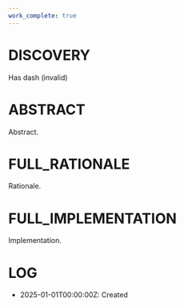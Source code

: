 ```yaml
---
work_complete: true
---
```


# DISCOVERY
Has dash (invalid)

# ABSTRACT
Abstract.

# FULL_RATIONALE
Rationale.

# FULL_IMPLEMENTATION
Implementation.

# LOG
- 2025-01-01T00:00:00Z: Created
